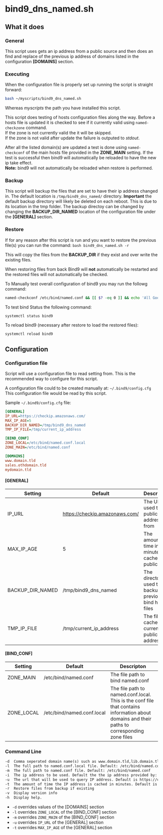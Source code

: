 # bind9_dns_named.sh

## What it does

### General

This script uses gets an ip address from a public source and then does an find and replace of the previous ip address of domains listed in the configuration **[DOMAINS]** section.

### Executing

When the configuration file is properly set up running the script is straight forward:

```sh
bash ~/myscripts/bind9_dns_named.sh
```

Whereas *myscripts* the path you have installed this script.

This script does testing of hosts configuration files along the way. Before a hosts file is updated it is checked to see if it currently valid using `named-checkzone` command.  
If the zone is not currently valid the it will be skipped.  
If the zone is not valid after update the failure is outputed to *stdout*.

After all the listed domain(s) are updated a test is done using `named-checkconf` of the main hosts file provided in the **ZONE_MAIN** setting. If the test is successful then bind9 will automatically be reloaded to have the new ip take effect.  
**Note:** bind9 will not automatically be reloaded when restore is performed.

### Backup

This script will backup the files that are set to have their ip address changed in. The default location is `/tmp/bind9_dns_named/` directory.
**Important** the default backup directory will likely be deleted on each reboot. This is due to its location in the tmp folder. The backup directoy can be changed by changing the **BACKUP_DIR_NAMED** location of the configuration file under the **[GENERAL]** section.

### Restore

If for any reason after this script is run and you want to restore the previous file(s) you can run the command: `bash bind9_dns_named.sh -r`

This will copy the files from the **BACKUP_DIR** if they exist and over write the existing files.

When restoring files from back Bind9 will **not** automatically be restarted and the restored files will not automatically be checked.

To Manually test overall configuration of bind9 you may run the followg command:

```sh
named-checkconf /etc/bind/named.conf && [[ $? -eq 0 ]] && echo 'All Good' || echo 'Failed'
```

To test bind Status the following command:

```sh
systemctl status bind9
```

To reload bind9 (necessary after restore to load the restored files):

```sh
systemctl reload bind9
```

## Configuration

### Configuration file

Script will use a configuration file to read setting from. This is the recommended way to configure for this script.

A configuration file could to be created manually at: `~/.bind9/config.cfg`  
This configuration file would be read by this script.

Sample `~/.bind9/config.cfg` file:

```ini
[GENERAL]
IP_URL=https://checkip.amazonaws.com/
MAX_IP_AGE=5
BACKUP_DIR_NAMED=/tmp/bind9_dns_named
TMP_IP_FILE=/tmp/current_ip_address

[BIND_CONF]
ZONE_LOCAL=/etc/bind/named.conf.local
ZONE_MAIN=/etc/bind/named.conf

[DOMAINS]
www.domain.tld
sales.othdomain.tld
mydomain.tld
```

#### [GENERAL]

| Setting          | Default                        | Descripton                                                 |
|------------------|--------------------------------|------------------------------------------------------------|
| IP_URL           | https://checkip.amazonaws.com/ | The URL used to get public Ip address from                 |
| MAX_IP_AGE       | 5                              | The amount of time in minutes to cache public url          |
| BACKUP_DIR_NAMED | /tmp/bind9_dns_named           | The directory used to backup the previous bind hosts files |
| TMP_IP_FILE      | /tmp/current_ip_address        | The file to cache the current public addres in             |

#### [BIND_CONF]

| Setting          | Default                    | Descripton                                                                                                                                   |
|------------------|----------------------------|----------------------------------------------------------------------------------------------------------------------------------------------|
| ZONE_MAIN        | /etc/bind/named.conf       | The file path to bind named.conf                                                                                                             |
| ZONE_LOCAL       | /etc/bind/named.conf.local | The file path to named.conf.local. This is the conf file that contains information about domains and their paths to corresponding zone files |

### Command Line

```txt
-d  Comma seperated domain name(s) such as www.domain.tld,lib.domain.tld,sales.domain.tld
-l  The full path to named.conf.local file. Default: /etc/bind/named.conf.local
-m  The full path to named.conf file. Default: /etc/bind/named.conf
-i  The ip address to be used. Default the the ip address provided by: https://checkip.amazonaws.com/
-u  The url that will be used to query IP address. Default is https://checkip.amazonaws.com/
-t  The amount of time the IP address is cached in minutes. Default is 5
-r  Restore files from backup if existing
-v  Display version info
-h  Display help.
```

* `-d` overrides values of the [DOMAINS] section
* `-l` overrides `ZONE_LOCAL` of the [BIND_CONF] section
* `-m` overrides `ZONE_MAIN` of the [BIND_CONF] section
* `-u` overrides `IP_URL` of the [GENERAL] section
* `-t` overrides `MAX_IP_AGE` of the [GENERAL] section